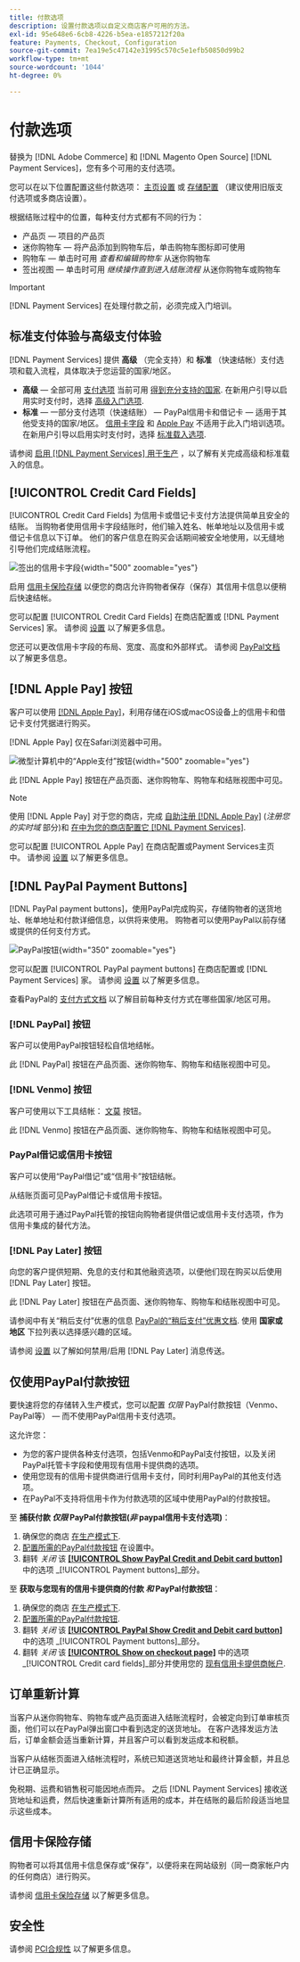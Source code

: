 ```yaml
---
title: 付款选项
description: 设置付款选项以自定义商店客户可用的方法。
exl-id: 95e648e6-6cb8-4226-b5ea-e1857212f20a
feature: Payments, Checkout, Configuration
source-git-commit: 7ea19e5c47142e31995c570c5e1efb50850d99b2
workflow-type: tm+mt
source-wordcount: '1044'
ht-degree: 0%

---
```


# 付款选项

替换为 [!DNL Adobe Commerce] 和 [!DNL Magento Open Source] [!DNL Payment Services]，您有多个可用的支付选项。

您可以在以下位置配置这些付款选项： [主页设置](payments-home.md) 或 [存储配置](configure-admin.md) （建议使用旧版支付选项或多商店设置）。

根据结账过程中的位置，每种支付方式都有不同的行为：

* 产品页 — 项目的产品页
* 迷你购物车 — 将产品添加到购物车后，单击购物车图标即可使用
* 购物车 — 单击时可用 _查看和编辑购物车_ 从迷你购物车
* 签出视图 — 单击时可用 _继续操作直到进入结账流程_ 从迷你购物车或购物车

>[!IMPORTANT]
>
>[!DNL Payment Services] 在处理付款之前，必须完成入门培训。

## 标准支付体验与高级支付体验

[!DNL Payment Services] 提供 **高级** （完全支持）和 **标准** （快速结帐）支付选项和载入流程，具体取决于您运营的国家/地区。

* **高级**  — 全部可用 [支付选项](../payment-services/payments-options.md) 当前可用 [得到充分支持的国家](../payment-services/overview.md#availability). 在新用户引导以启用实时支付时，选择 [高级入门选项](../payment-services/production.md#advanced-onboarding).
* **标准**  — 一部分支付选项（快速结账） — PayPal信用卡和借记卡 — 适用于其他受支持的国家/地区。 [信用卡字段](#credit-card-fields) 和 [Apple Pay](#apple-pay-button) 不适用于此入门培训选项。 在新用户引导以启用实时支付时，选择 [标准载入选项](../payment-services/production.md#standard-onboarding).

请参阅 [启用 [!DNL Payment Services] 用于生产](../payment-services/production.md#complete-merchant-onboarding) ，以了解有关完成高级和标准载入的信息。

## [!UICONTROL Credit Card Fields]

[!UICONTROL Credit Card Fields] 为信用卡或借记卡支付方法提供简单且安全的结账。 当购物者使用信用卡字段结账时，他们输入姓名、帐单地址以及信用卡或借记卡信息以下订单。 他们的客户信息在购买会话期间被安全地使用，以无缝地引导他们完成结账流程。

![签出的信用卡字段](assets/credit-card-fields.png){width="500" zoomable="yes"}

启用 [信用卡保险存储](#vaulting) 以便您的商店允许购物者保存（保存）其信用卡信息以便稍后快速结帐。

您可以配置 [!UICONTROL Credit Card Fields] 在商店配置或 [!DNL Payment Services] 家。 请参阅 [设置](settings.md#credit-card-fields) 以了解更多信息。

您还可以更改信用卡字段的布局、宽度、高度和外部样式。 请参阅 [PayPal文档](https://developer.paypal.com/docs/checkout/advanced/customize/card-field-style/) 以了解更多信息。

## [!DNL Apple Pay] 按钮

客户可以使用 [[!DNL Apple Pay]](https://www.apple.com/apple-pay/)，利用存储在iOS或macOS设备上的信用卡和借记卡支付凭据进行购买。

[!DNL Apple Pay] 仅在Safari浏览器中可用。

![微型计算机中的“Apple支付”按钮](assets/apple-pay-button.png){width="500" zoomable="yes"}

此 [!DNL Apple Pay] 按钮在产品页面、迷你购物车、购物车和结账视图中可见。

>[!NOTE]
>
> 使用 [!DNL Apple Pay] 对于您的商店，完成 [自助注册 [!DNL Apple Pay]](https://developer.paypal.com/docs/checkout/apm/apple-pay/#register-your-live-domain) (_注册您的实时域_ 部分)和 [在中为您的商店配置它 [!DNL Payment Services]](settings.md#payment-buttons).

您可以配置 [!UICONTROL Apple Pay] 在商店配置或Payment Services主页中。 请参阅 [设置](settings.md#apple-pay) 以了解更多信息。

## [!DNL PayPal Payment Buttons]

[!DNL PayPal payment buttons]，使用PayPal完成购买，存储购物者的送货地址、帐单地址和付款详细信息，以供将来使用。 购物者可以使用PayPal以前存储或提供的任何支付方式。

![PayPal按钮](assets/paypal-button.png){width="350" zoomable="yes"}

您可以配置 [!UICONTROL PayPal payment buttons] 在商店配置或 [!DNL Payment Services] 家。  请参阅 [设置](settings.md#payment-buttons) 以了解更多信息。

查看PayPal的 [支付方式文档](https://developer.paypal.com/docs/checkout/payment-methods/) 以了解目前每种支付方式在哪些国家/地区可用。

### [!DNL PayPal] 按钮

客户可以使用PayPal按钮轻松自信地结帐。

此 [!DNL PayPal] 按钮在产品页面、迷你购物车、购物车和结账视图中可见。

### [!DNL Venmo] 按钮

客户可使用以下工具结帐： [文莫](https://venmo.com/) 按钮。

此 [!DNL Venmo] 按钮在产品页面、迷你购物车、购物车和结账视图中可见。

### PayPal借记或信用卡按钮

客户可以使用“PayPal借记”或“信用卡”按钮结帐。

从结账页面可见PayPal借记卡或信用卡按钮。

此选项可用于通过PayPal托管的按钮向购物者提供借记或信用卡支付选项，作为信用卡集成的替代方法。

### [!DNL Pay Later] 按钮

向您的客户提供短期、免息的支付和其他融资选项，以便他们现在购买以后使用 [!DNL Pay Later] 按钮。

此 [!DNL Pay Later] 按钮在产品页面、迷你购物车、购物车和结账视图中可见。

请参阅中有关“稍后支付”优惠的信息 [PayPal的“稍后支付”优惠文档](https://developer.paypal.com/docs/checkout/pay-later/us/). 使用 **国家或地区** 下拉列表以选择感兴趣的区域。

请参阅 [设置](settings.md#payment-buttons) 以了解如何禁用/启用 [!DNL Pay Later] 消息传送。

## 仅使用PayPal付款按钮

要快速将您的存储转入生产模式，您可以配置 _仅限_ PayPal付款按钮（Venmo、PayPal等） — 而不使用PayPal信用卡支付选项。

这允许您：

* 为您的客户提供各种支付选项，包括Venmo和PayPal支付按钮，以及关闭PayPal托管卡字段和使用现有信用卡提供商的选项。
* 使用您现有的信用卡提供商进行信用卡支付，同时利用PayPal的其他支付选项。
* 在PayPal不支持将信用卡作为付款选项的区域中使用PayPal的付款按钮。

至 **捕获付款 _仅限_ PayPal付款按钮(_非_ paypal信用卡支付选项)**：

1. 确保您的商店 [在生产模式下](settings.md#enable-payment-services).
1. [配置所需的PayPal付款按钮](settings.md#payment-buttons) 在设置中。
1. 翻转 _关闭_ 该 **[[!UICONTROL Show PayPal Credit and Debit card button]](settings.md#payment-buttons)** 中的选项 _[!UICONTROL Payment buttons]_部分。

至 **获取与您现有的信用卡提供商的付款 _和_ PayPal付款按钮**：

1. 确保您的商店 [在生产模式下](settings.md#enable-payment-services).
1. [配置所需的PayPal付款按钮](settings.md#payment-buttons).
1. 翻转 _关闭_ 该 **[[!UICONTROL PayPal Show Credit and Debit card button]](settings.md#payment-buttons)** 中的选项 _[!UICONTROL Payment buttons]_部分。
1. 翻转 _关闭_ 该 **[[!UICONTROL Show on checkout page]](settings.md#credit-card-fields)** 中的选项 _[!UICONTROL Credit card fields]_部分并使用您的 [现有信用卡提供商帐户](https://experienceleague.adobe.com/docs/commerce-admin/stores-sales/payments/payments.html#payments).

## 订单重新计算

当客户从迷你购物车、购物车或产品页面进入结账流程时，会被定向到订单审核页面，他们可以在PayPal弹出窗口中看到选定的送货地址。 在客户选择发运方法后，订单金额会适当重新计算，并且客户可以看到发运成本和税额。

当客户从结帐页面进入结帐流程时，系统已知道送货地址和最终计算金额，并且总计已正确显示。

免税期、运费和销售税可能因地点而异。 之后 [!DNL Payment Services] 接收送货地址和运费，然后快速重新计算所有适用的成本，并在结账的最后阶段适当地显示这些成本。

## 信用卡保险存储

购物者可以将其信用卡信息保存或“保存”，以便将来在网站级别（同一商家帐户内的任何商店）进行购买。

请参阅 [信用卡保险存储](vaulting.md) 以了解更多信息。

## 安全性

请参阅 [PCI合规性](security.md#pci-compliance) 以了解更多信息。
